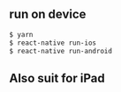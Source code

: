 ## run on device

```bash
$ yarn
$ react-native run-ios
$ react-native run-android
```

## Also suit for iPad

